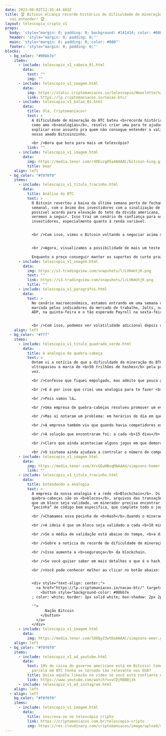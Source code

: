 ```yaml
---
date: 2023-06-02T12:35:44.603Z
title: 🏆 Bitcoin alcança recorde histórico de dificuldade de mineração. E você
  vai entender! 🏆
layout: telescopio_cripto_v1
props:
  body: 'style="margin: 0; padding: 0; background: #141414; color: #000"'
  header: 'style="margin: 0; padding: 0;"'
  main: 'style="margin: 0; padding: 0; color: #000"'
  footer: 'style="margin: 0; padding: 0;"'
blocks:
  - bg_color: "#00bb7e"
    items:
      - include: telescopio_v1_cabeca_01.html
        data:
          text: ""
          img: ""
      - include: telescopio_v1_imagem.html
        data:
          img: https://static.criptomaniacos.io/telescopio/Newsletter%20-%20VAGAS%20ABERTAS.png
          link: https://lp.criptomaniacos.io/nacao-btc/
      - include: telescopio_v1_balao_01.html
        data:
          title: Olá, Criptomaníacos!
          text: >
            A dificuldade de mineração do BTC bateu <b>recorde histórico</b>! E
            como amo <b>analogias</b>, resolvi criar uma para te ajudar a
            explicar esse assunto pra quem não consegue entender a validação do
            nosso amado Bitcoinzinho.

            <br />Bora que bora para mais um telescópio?
          link: ""
      - include: telescopio_v1_imagem.html
        data:
          img: https://media.tenor.com/r40EvzgO5a4AAAAC/bitcoin-king.gif
          title: bear
    align: left
  - bg_color: "#f0f0f0"
    items:
      - include: telescopio_v1_titulo_tracinho.html
        data:
          title: Análise do BTC
          text: >
            O Bitcoin reverteu a baixa da última semana perto do fechamento
            semanal, com o ânimo dos investidores com a sinalização de um
            possível acordo para elevação do teto da dívida americana, que
            veremos a seguir. Isso traz um cenário de confiança para os
            investidores, especialmente quanto à renda variável. 


            <br />Com isso, vimos o Bitcoin voltando a negociar acima das médias de 9 e e100p, no gráfico semanal e com uma formação de fundo ascendente. 


            <br />Agora, visualizamos a possibilidade de mais um teste na região dos 30k, 31k… 

            Enquanto o preço conseguir manter os suportes do curto prazo, marcados no gráfico com as linhas amarelas, maiores são as probabilidades do preço buscar as linhas brancas. 
      - include: telescopio_v1_imagem.html
        data:
          img: https://s3.tradingview.com/snapshots/l/LVKmUtjK.png
          text: ""
          link: https://s3.tradingview.com/snapshots/l/LVKmUtjK.png
          title: ""
      - include: telescopio_v1_paragrafos.html
        data:
          text: >
            No cenário macroeconômico, estamos entrando em uma semana que será
            marcada pelos indicadores do mercado de trabalho, Jolts, na quarta,
            ADP, na quinta-feira e o tão esperado Payroll na sexta-feira. 


            <br />Com isso, podemos ver volatilidade adicional depois da metade da semana. 
    align: left
  - bg_color: "#fff"
    items:
      - include: telescopio_v1_titulo_quadrado_verde.html
        data:
          title: A analogia do quebra-cabeça
          text: >
            Ontem vi a notícia de que a dificuldade de mineração do BTC
            ultrapassou a marca de <b>50 trilhões de hashes</b> pela primeira
            vez.

            <br />Confesso que fiquei empolgado, mas admito que pouca gente entende de fato o que isso quer dizer.

            <br />E é por isso que criei uma analogia para te fazer <b>entender o que é a dificuldade de mineração e como ela funciona</b>.

            <br />Pois vamos lá…

            <br />Uma empresa de quebra-cabeças resolveu promover um evento contínuo: uma competição de montagem dos jogos. A cada <b>10 minutos</b> um vencedor levaria 100 reais de prêmio.

            <br />Mas aí notaram um problema: em horários do dia em que muitas pessoas queriam jogar, em pouquíssimos minutos alguém já tinha acabado a tarefa. Pela madrugada, com menos pessoas, os 10 minutos se passavam e ninguém tinha terminado a montagem.

            <br />A empresa também viu que quando havia competidores experientes, mesmo em horas mais vazias, tudo terminava <b>rápido demais</b>. Na ausência de experientes, mesmo com muita gente, os 10 minutos passavam <b>sem ganhadores</b>.

            <br />A solução que encontraram foi: a cada <b>15 dias</b> de competições, olhava-se a média de término de montagem. Se os quebra-cabeças estavam sendo concluídos antes de 10 minutos, colocava-se quebra-cabeças de mais peças na competição. Se na média o tempo era superior aos 10 minutos, jogos com menos peças eram postos.

            <br />Claro que ainda aconteciam alguns jogos em que demoravam mais do que o tempo previsto ou que acabavam muito rápido, mas com os dois ajustes por mês, <b>a média ficava estável</b>.

            <br />O sistema ainda ajudava a controlar o número de competidores: quando havia poucos interessados e por isso a <b>dificuldade</b> do jogo baixava, mais gente então tinha interesse em tentar competir, já que era mais fácil. <br />Quando havia gente demais, <b>naturalmente</b> a tendência era o <b>aumento da dificuldade</b>, o que desanimava os jogadores mais fracos.
      - include: telescopio_v1_imagem.html
        data:
          img: https://media.tenor.com/XrvGEwHBxqMAAAAd/simpsons-homer.gif
          link: ""
      - include: telescopio_v1_titulo_tracinho.html
        data:
          title: Entendendo a analogia
          text: >
            A empresa da nossa analogia é a rede <b>Blockchain</b>. Os
            quebra-cabeças são os <b>blocos</b>, arquivos das transações. Para
            que um bloco seja validado, um minerador precisa encontrar uma
            “pecinha” de código bem específica, que complete todo o jogo.

            <br />Chamamos essa pecinha de <b>Hash</b>.Quando o minerador acha o hash certo, ele leva a <b>recompensa do bloco</b>, paga em Bitcoin. É como, realmente, achar a peça faltante do quebra-cabeça.

            <br />A ideia é que um bloco seja validado a cada <b>10 minutos</b>, e assim como na analogia, há um <b>ajuste</b> na dificuldade de mineração em cerca de <b>15 em 15 dias</b>.

            <br />Se a média de validação está abaixo do tempo, <b>a dificuldade aumenta</b>, exigindo hashes mais complexos. Se está acima do tempo, são pedidos hashes mais simples.

            <br />Sobre a notícia do recorde de dificuldade de mineração, podemos concluir então que, na média dos últimos 15 dias, <b>mais e mais mineradores se interessaram em validar a rede do Bitcoin</b>.

            <br />Isso aumenta a <b>segurança</b> da blockchain.

            <br />Se você quiser saber em mais detalhes o que é o hash, como uma blockchain funciona na prática e muito mais, vale a pena conferir o <b>Nação Bitcoin</b>. Esse é um curso totalmente focado em BTC que explica sobre esse tema e outros, como compra descentralizada e construção da sua própria carteira física.

            <br />Você pode conhecer melhor ao clicar no botão abaixo:


            <div style="text-align: center;">
              <a href="https://lp.criptomaniacos.io/nacao-btc/" target="_blank">
                <button style="background-color: #00bb7e
            ; color: white; border: 1px solid white; box-shadow: 2px 2px 2px grey; padding: 10px 20px; cursor: pointer; font-size: 16px;" onmouseover="this.style.backgroundColor='#00bb7e

            '">
                  Nação Bitcoin
                </button>
              </a>
            </div>
      - include: telescopio_v1_imagem.html
        data:
          img: https://media.tenor.com/lO8QyZ3wtDoAAAAC/simpsons-omer.gif
    align: left
  - bg_color: "#f0f0f0"
    items:
      - include: telescopio_v1_ad_youtube.html
        data:
          text: 10% do caixa do governo americano está em Bitcoin! Como é possível que a
            parcela em BTC tenha se tornado tão relevante nos EUA?
          title: Deixa aquele likezão no vídeo se você está confiante no BTC!
          link: https://www.youtube.com/watch?v=vCDjRB8Bjzk
      - include: telescopio_v1_ad_instagram.html
    align: left
  - align: left
    bg_color: "#f0f0f0"
    items:
      - include: telescopio_v1_imagem.html
        data:
          title: inscreva-se no telescópio cripto
          link: https://criptomaniacos.com.br/telescopio-cripto
          img: https://res.cloudinary.com/criptomaniacos/image/upload/v1662133224/telescopio/inscreva-se-telescopio.png
---
```

